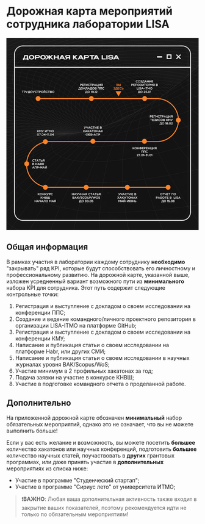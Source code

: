 # Дорожная карта мероприятий сотрудника лаборатории LISA
<p style="text-align: center">
    <img src="images/mini_roadmap.png" />
</p>

## Общая информация
В рамках участия в лаборатории каждому сотруднику **необходимо** "закрывать" ряд KPI, которые будут способствовать его 
личностному и профессиональному развитию. На дорожной карте, указанной выше, изложен усредненный вариант возможного
пути из **минимального** набора KPI для сотрудника. Этот путь содержит следующие контрольные точки:
1. Регистрация и выступление с докладом о своем исследовании на конференции ППС;
2. Создание и ведение командного/личного проектного репозитория в организации LISA-ITMO на платформе GitHub;
3. Регистрация и выступление с докладом о своем исследовании на конференции КМУ;
4. Написание и публикация статьи о своем исследовании на платформе Habr, или других СМИ;
5. Написание и публикация статьи о своем исследовании в научных журналах уровня ВАК/Scopus/WoS;
6. Участие минимум в 2 профильных хакатонах за год;
7. Подача заявки на участие в конкурсе КНВШ;
8. Участие в подготовке командного отчета о проделанной работе.

## Дополнительно
На приложенной дорожной карте обозначен **минимальный** набор обязательных мероприятий, однако это не означает, что вы 
не можете выполнить больше! 

Если у вас есть желание и возможность, вы можете посетить **большее** количество хакатонов 
или научных конференций, подготовить **большее** количество научных статей, поучаствовать в **других** грантовых 
программах, или даже принять участие в **дополнительных** мероприятиях из списка ниже:
- Участие в программе "Студенческий стартап";
- Участие в программе "Сириус лето" от университета ИТМО;

> ❗**ВАЖНО**: Любая ваша дополнительная активность также входит в закрытие ваших показателей, поэтому рекомендуется 
> идти не только по обязательным мероприятиям!